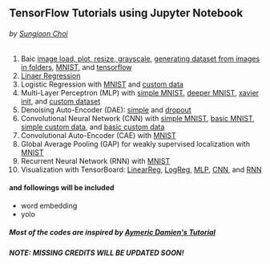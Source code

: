## TensorFlow Tutorials using Jupyter Notebook 
###### by [Sungjoon Choi](http://enginius.tistory.com) 


1. Baic [image load, plot, resize, grayscale](https://github.com/sjchoi86/tensorflow-tutorials/blob/master/notebooks/basic_imgprocess.ipynb), [generating dataset from images in folders](https://github.com/sjchoi86/tensorflow-tutorials/blob/master/notebooks/basic_gendataset.ipynb), [MNIST](https://github.com/sjchoi86/tensorflow-tutorials/blob/master/notebooks/basic_mnist.ipynb), and [tensorflow](https://github.com/sjchoi86/tensorflow-tutorials/blob/master/notebooks/basic_tensorflow.ipynb)
2. [Linaer Regression](https://github.com/sjchoi86/tensorflow-tutorials/blob/master/notebooks/linear_regression.ipynb)
3. Logistic Regression with [MNIST](https://github.com/sjchoi86/tensorflow-tutorials/blob/master/notebooks/logistic_regression_mnist.ipynb) and [custom data](https://github.com/sjchoi86/tensorflow-tutorials/blob/master/notebooks/logistic_regression_customdata.ipynb)
4. Multi-Layer Perceptron (MLP) with [simple MNIST](https://github.com/sjchoi86/tensorflow-tutorials/blob/master/notebooks/mlp_mnist_simple.ipynb), [deeper MNIST](https://github.com/sjchoi86/tensorflow-tutorials/blob/master/notebooks/mlp_mnist_deeper.ipynb), [xavier init](https://github.com/sjchoi86/tensorflow-tutorials/blob/master/notebooks/mlp_mnist_xavier.ipynb), and [custom dataset](https://github.com/sjchoi86/tensorflow-tutorials/blob/master/notebooks/mlp_customdata_basic.ipynb)
5. Denoising Auto-Encoder (DAE): [simple](https://github.com/sjchoi86/tensorflow-tutorials/blob/master/notebooks/dae_mnist.ipynb) and [dropout](https://github.com/sjchoi86/tensorflow-tutorials/blob/master/notebooks/dae_mnist_dropout.ipynb)
6. Convolutional Neural Network (CNN) with [simple MNIST](https://github.com/sjchoi86/tensorflow-tutorials/blob/master/notebooks/cnn_mnist_simple.ipynb), [basic MNIST](https://github.com/sjchoi86/tensorflow-tutorials/blob/master/notebooks/cnn_mnist_simple.ipynb), [simple custom data](https://github.com/sjchoi86/tensorflow-tutorials/blob/master/notebooks/cnn_customdata_simple.ipynb), and [basic custom data](https://github.com/sjchoi86/tensorflow-tutorials/blob/master/notebooks/cnn_customdata_basic.ipynb)
7. Convolutional Auto-Encoder (CAE) with [MNIST](https://github.com/sjchoi86/tensorflow-tutorials/blob/master/notebooks/cae_mnist.ipynb)
8. Global Average Pooling (GAP) for weakly supervised localization with [MNIST](https://github.com/sjchoi86/tensorflow-tutorials/blob/master/notebooks/gap_mnist.ipynb)
9. Recurrent Neural Network (RNN) with [MNIST](https://github.com/sjchoi86/tensorflow-tutorials/blob/master/notebooks/rnn_mnist_simple.ipynb)
10. Visualization with TensorBoard: [LinearReg](https://github.com/sjchoi86/tensorflow-tutorials/blob/master/notebooks/vis_linear_regression.ipynb), [LogReg](https://github.com/sjchoi86/tensorflow-tutorials/blob/master/notebooks/vis_logistic_regression_mnist.ipynb), [MLP](https://github.com/sjchoi86/tensorflow-tutorials/blob/master/notebooks/vis_mlp_mnist.ipynb), [CNN](https://github.com/sjchoi86/tensorflow-tutorials/blob/master/notebooks/vis_cnn_mnist.ipynb), and [RNN](https://github.com/sjchoi86/tensorflow-tutorials/blob/master/notebooks/vis_rnn_mnsit.ipynb)

#### and followings will be included
- word embedding
- yolo

##### Most of the codes are inspired by [Aymeric Damien's Tutorial](https://github.com/aymericdamien/TensorFlow-Examples/)
##### NOTE: MISSING CREDITS WILL BE UPDATED SOON!
